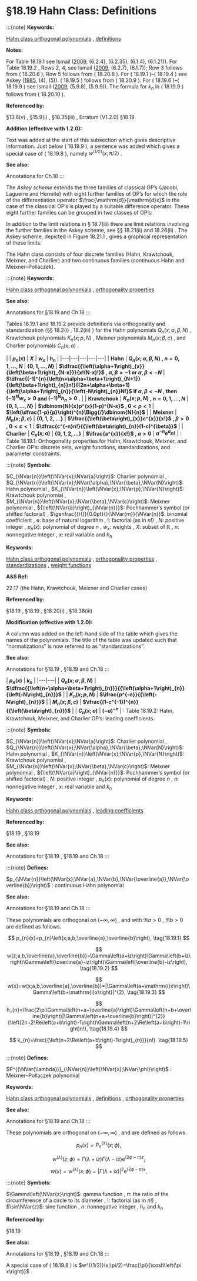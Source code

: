 # §18.19 Hahn Class: Definitions

:::{note}
**Keywords:**

[Hahn class orthogonal polynomials](http://dlmf.nist.gov/search/search?q=Hahn%20class%20orthogonal%20polynomials) , [definitions](http://dlmf.nist.gov/search/search?q=definitions)

**Notes:**

For Table 18.19.1 see Ismail ([2009](./bib/I.html#bib2902 "Classical and Quantum Orthogonal Polynomials in One Variable"), (6.2.4), (6.2.35), (6.1.4), (6.1.21)). For Table 18.19.2 , Rows 2, 4, see Ismail ([2009](./bib/I.html#bib2902 "Classical and Quantum Orthogonal Polynomials in One Variable"), (6.2.7), (6.1.7)); Row 3 follows from ( 18.20.6 ); Row 5 follows from ( 18.20.8 ). For ( 18.19.1 )–( 18.19.4 ) see Askey ([1985](./bib/index.html#bib2588 "Continuous Hahn polynomials"), (4), (5)). ( 18.19.5 ) follows from ( 18.20.9 ). For ( 18.19.6 )–( 18.19.9 ) see Ismail ([2009](./bib/I.html#bib2902 "Classical and Quantum Orthogonal Polynomials in One Variable"), (5.9.8), (5.9.9)). The formula for $k_{n}$ in ( 18.19.9 ) follows from ( 18.20.10 ).

**Referenced by:**

§13.6(v) , §15.9(i) , §18.35(iii) , Erratum (V1.2.0) §18.19

**Addition (effective with 1.2.0):**

Text was added at the start of this subsection which gives descriptive information. Just below ( 18.19.9 ), a sentence was added which gives a special case of ( 18.19.8 ), namely $w^{(1/2)}(x;\pi/2)$ .

**See also:**

Annotations for Ch.18
:::

The *Askey scheme* extends the three families of classical OP’s (Jacobi, Laguerre and Hermite) with eight further families of OP’s for which the role of the differentiation operator $\frac{\mathrm{d}}{\mathrm{d}x}$ in the case of the classical OP’s is played by a suitable difference operator. These eight further families can be grouped in two classes of OP’s:

In addition to the limit relations in § 18.7(iii) there are limit relations involving the further families in the Askey scheme, see §§ 18.21(ii) and 18.26(ii) . The Askey scheme, depicted in Figure 18.21.1 , gives a graphical representation of these limits.

The Hahn class consists of four discrete families (Hahn, Krawtchouk, Meixner, and Charlier) and two continuous families (continuous Hahn and Meixner–Pollaczek).

:::{note}
**Keywords:**

[Hahn class orthogonal polynomials](http://dlmf.nist.gov/search/search?q=Hahn%20class%20orthogonal%20polynomials) , [orthogonality properties](http://dlmf.nist.gov/search/search?q=orthogonality%20properties)

**See also:**

Annotations for §18.19 and Ch.18
:::

Tables 18.19.1 and 18.19.2 provide definitions via orthogonality and standardization (§§ 18.2(i) , 18.2(iii) ) for the Hahn polynomials $Q_{n}\left(x;\alpha,\beta,N\right)$ , Krawtchouk polynomials $K_{n}\left(x;p,N\right)$ , Meixner polynomials $M_{n}\left(x;\beta,c\right)$ , and Charlier polynomials $C_{n}\left(x;a\right)$ .

<a id="T1"></a>
|   | **$p_{n}(x)$** | **$X$** | **$w_{x}$** | **$h_{n}$** |
|---|---|---|---|---|
| **Hahn** | **$Q_{n}\left(x;\alpha,\beta,N\right)$ , $n=0,1,\ldots,N$** | **$\{0,1,\ldots,N\}$** | **$\dfrac{{\left(\alpha+1\right)_{x}}{\left(\beta+1\right)_{N-x}}}{x!(N-x)!}$ , $\alpha,\beta>-1$ or $\alpha,\beta<-N$** | **$\dfrac{(-1)^{n}{\left(n+\alpha+\beta+1\right)_{N+1}}{\left(\beta+1\right)_{n}}n!}{(2n+\alpha+\beta+1){\left(\alpha+1\right)_{n}}{\left(-N\right)_{n}}N!}$ If $\alpha,\beta<-N$ , then $(-1)^{N}w_{x}>0$ and $(-1)^{N}h_{n}>0$ .** |
| **Krawtchouk** | **$K_{n}\left(x;p,N\right)$ , $n=0,1,\dots,N$** | **$\{0,1,\dots,N\}$** | **$\dbinom{N}{x}p^{x}(1-p)^{N-x}$ , $0<p<1$** | **$\left(\dfrac{1-p}{p}\right)^{n}\Bigg{/}\dbinom{N}{n}$** |
| **Meixner** | **$M_{n}\left(x;\beta,c\right)$** | **$\{0,1,2,\dots\}$** | **$\ifrac{{\left(\beta\right)_{x}}c^{x}}{x!}$ , $\beta>0$ , $0<c<1$** | **$\dfrac{c^{-n}n!}{{\left(\beta\right)_{n}}(1-c)^{\beta}}$** |
| **Charlier** | **$C_{n}\left(x;a\right)$** | **$\{0,1,2,\dots\}$** | **$\ifrac{a^{x}}{x!}$ , $a>0$** | **$a^{-n}{\mathrm{e}}^{a}n!$** |
: Table 18.19.1: Orthogonality properties for Hahn, Krawtchouk, Meixner, and Charlier
OP’s: discrete sets, weight functions, standardizations, and parameter constraints.

:::{note}
**Symbols:**

$C_{\NVar{n}}\left(\NVar{x};\NVar{a}\right)$: Charlier polynomial , $Q_{\NVar{n}}\left(\NVar{x};\NVar{\alpha},\NVar{\beta},\NVar{N}\right)$: Hahn polynomial , $K_{\NVar{n}}\left(\NVar{x};\NVar{p},\NVar{N}\right)$: Krawtchouk polynomial , $M_{\NVar{n}}\left(\NVar{x};\NVar{\beta},\NVar{c}\right)$: Meixner polynomial , ${\left(\NVar{a}\right)_{\NVar{n}}}$: Pochhammer’s symbol (or shifted factorial) , $\genfrac{(}{)}{0.0pt}{}{\NVar{m}}{\NVar{n}}$: binomial coefficient , $\mathrm{e}$: base of natural logarithm , $!$: factorial (as in $n!$) , $N$: positive integer , $p_{n}(x)$: polynomial of degree $n$ , $w_{x}$: weights , $X$: subset of $\mathbb{R}$ , $n$: nonnegative integer , $x$: real variable and $h_{n}$

**Keywords:**

[Hahn class orthogonal polynomials](http://dlmf.nist.gov/search/search?q=Hahn%20class%20orthogonal%20polynomials) , [orthogonality properties](http://dlmf.nist.gov/search/search?q=orthogonality%20properties) , [standardizations](http://dlmf.nist.gov/search/search?q=standardizations) , [weight functions](http://dlmf.nist.gov/search/search?q=weight%20functions)

**A&S Ref:**

22.17 (the Hahn, Krawtchouk, Meixner and Charlier cases)

**Referenced by:**

§18.19 , §18.19 , §18.20(i) , §18.38(iii)

**Modification (effective with 1.2.0):**

A column was added on the left-hand side of the table which gives the names of the polynomials. The title of the table was updated such that “normalizations” is now referred to as “standardizations”.

**See also:**

Annotations for §18.19 , §18.19 and Ch.18
:::

<a id="T2"></a>
| **$p_{n}(x)$** | **$k_{n}$** |
|---|---|
| **$Q_{n}\left(x;\alpha,\beta,N\right)$** | **$\dfrac{{\left(n+\alpha+\beta+1\right)_{n}}}{{\left(\alpha+1\right)_{n}}{\left(-N\right)_{n}}}$** |
| **$K_{n}\left(x;p,N\right)$** | **$\ifrac{p^{-n}}{{\left(-N\right)_{n}}}$** |
| **$M_{n}\left(x;\beta,c\right)$** | **$\ifrac{(1-c^{-1})^{n}}{{\left(\beta\right)_{n}}}$** |
| **$C_{n}\left(x;a\right)$** | **$(-a)^{-n}$** |
: Table 18.19.2: Hahn, Krawtchouk, Meixner, and Charlier OP’s: leading coefficients.

:::{note}
**Symbols:**

$C_{\NVar{n}}\left(\NVar{x};\NVar{a}\right)$: Charlier polynomial , $Q_{\NVar{n}}\left(\NVar{x};\NVar{\alpha},\NVar{\beta},\NVar{N}\right)$: Hahn polynomial , $K_{\NVar{n}}\left(\NVar{x};\NVar{p},\NVar{N}\right)$: Krawtchouk polynomial , $M_{\NVar{n}}\left(\NVar{x};\NVar{\beta},\NVar{c}\right)$: Meixner polynomial , ${\left(\NVar{a}\right)_{\NVar{n}}}$: Pochhammer’s symbol (or shifted factorial) , $N$: positive integer , $p_{n}(x)$: polynomial of degree $n$ , $n$: nonnegative integer , $x$: real variable and $k_{n}$

**Keywords:**

[Hahn class orthogonal polynomials](http://dlmf.nist.gov/search/search?q=Hahn%20class%20orthogonal%20polynomials) , [leading coefficients](http://dlmf.nist.gov/search/search?q=leading%20coefficients)

**Referenced by:**

§18.19 , §18.19

**See also:**

Annotations for §18.19 , §18.19 and Ch.18
:::

:::{note}
**Defines:**

$p_{\NVar{n}}\left(\NVar{x};\NVar{a},\NVar{b},\NVar{\overline{a}},\NVar{\overline{b}}\right)$ : continuous Hahn polynomial

**See also:**

Annotations for §18.19 and Ch.18
:::

These polynomials are orthogonal on $(-\infty,\infty)$ , and with $\Re a>0$ , $\Re b>0$ are defined as follows.


<a id="E1"></a>
$$
p_{n}(x)=p_{n}\left(x;a,b,\overline{a},\overline{b}\right), \tag{18.19.1}
$$


<a id="E2"></a>
$$
w(z;a,b,\overline{a},\overline{b})=\Gamma\left(a+iz\right)\Gamma\left(b+iz\right)\Gamma\left(\overline{a}-iz\right)\Gamma\left(\overline{b}-iz\right), \tag{18.19.2}
$$


<a id="E3"></a>
$$
w(x)=w(x;a,b,\overline{a},\overline{b})=|\Gamma\left(a+\mathrm{i}x\right)\Gamma\left(b+\mathrm{i}x\right)|^{2}, \tag{18.19.3}
$$


<a id="E4"></a>
$$
h_{n}=\frac{2\pi\Gamma\left(n+a+\overline{a}\right)\Gamma\left(n+b+\overline{b}\right)|\Gamma\left(n+a+\overline{b}\right)|^{2}}{\left(2n+2\Re\left(a+b\right)-1\right)\Gamma\left(n+2\Re\left(a+b\right)-1\right)n!}, \tag{18.19.4}
$$


<a id="E5"></a>
$$
k_{n}=\frac{{\left(n+2\Re\left(a+b\right)-1\right)_{n}}}{n!}. \tag{18.19.5}
$$

:::{note}
**Defines:**

$P^{(\NVar{\lambda})}_{\NVar{n}}\left(\NVar{x};\NVar{\phi}\right)$ : Meixner–Pollaczek polynomial

**Keywords:**

[Hahn class orthogonal polynomials](http://dlmf.nist.gov/search/search?q=Hahn%20class%20orthogonal%20polynomials) , [definitions](http://dlmf.nist.gov/search/search?q=definitions) , [orthogonality properties](http://dlmf.nist.gov/search/search?q=orthogonality%20properties)

**See also:**

Annotations for §18.19 and Ch.18
:::

These polynomials are orthogonal on $(-\infty,\infty)$ , and are defined as follows.


<a id="E6"></a>
$$
p_{n}(x)=P^{(\lambda)}_{n}\left(x;\phi\right), \tag{18.19.6}
$$


<a id="E7"></a>
$$
w^{(\lambda)}(z;\phi)=\Gamma\left(\lambda+iz\right)\Gamma\left(\lambda-iz\right){\mathrm{e}}^{(2\phi-\pi)z}, \tag{18.19.7}
$$


<a id="E8"></a>
$$
w(x)=w^{(\lambda)}(x;\phi)=\left|\Gamma\left(\lambda+\mathrm{i}x\right)\right|^{2}{\mathrm{e}}^{(2\phi-\pi)x}, \tag{18.19.8}
$$

:::{note}
**Symbols:**

$\Gamma\left(\NVar{z}\right)$: gamma function , $\pi$: the ratio of the circumference of a circle to its diameter , $!$: factorial (as in $n!$) , $\sin\NVar{z}$: sine function , $n$: nonnegative integer , $h_{n}$ and $k_{n}$

**Referenced by:**

§18.19

**See also:**

Annotations for §18.19 , §18.19 and Ch.18
:::

A special case of ( 18.19.8 ) is $w^{(1/2)}(x;\pi/2)=\frac{\pi}{\cosh\left(\pi x\right)}$ .
